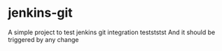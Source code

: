 # jenkins-git
A simple project to test jenkins git integration
testststst
And it should be triggered by any change

